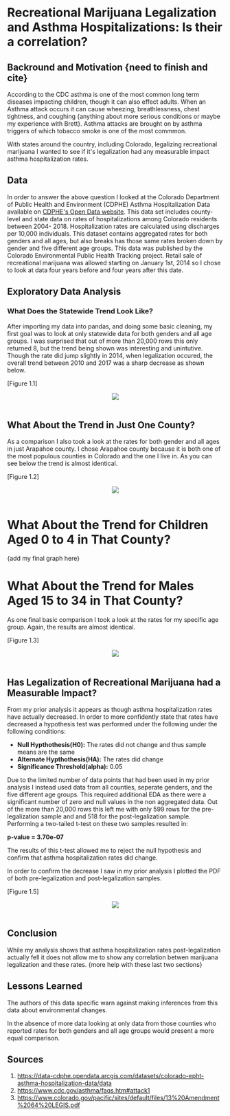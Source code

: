 # Recreational Marijuana Legalization and Asthma Hospitalizations: Is their a correlation?
## Backround and Motivation {need to finish and cite}
According to the CDC asthma is one of the most common long term diseases impacting children, though it can also effect adults. When an Asthma attack occurs it can cause wheezing, breathlessness, chest tightness, and coughing {anything about more serious conditions or maybe my experience with Brett}. Asthma attacks are brought on by asthma triggers of which tobacco smoke is one of the most commmon.

With states around the country, including Colorado, legalizing recreational marijuana I wanted to see if it's legalization had any measurable impact asthma hospitalization rates.

## Data
In order to answer the above question I looked at the Colorado Department of Public Health and Environment (CDPHE) Asthma Hospitalization Data available on <a href="https://data-cdphe.opendata.arcgis.com/datasets/colorado-epht-asthma-hospitalization-data/data">CDPHE's Open Data website</a>. This data set includes county-level and state data on rates of hospitalizations among Colorado residents between 2004- 2018. Hospitalization rates are calculated using discharges per 10,000 individuals. This dataset contains aggregated rates for both genders and all ages, but also breaks has those same rates broken down by gender and five different age groups. This data was published by the Colorado Environmental Public Health Tracking project. Retail sale of recreational marijuana was allowed starting on January 1st, 2014 so I chose to look at data four years before and four years after this date.

## Exploratory Data Analysis
### What Does the Statewide Trend Look Like?
After importing my data into pandas, and doing some basic cleaning, my first goal was to look at only statewide data for both genders and all age groups. I was surprised that out of more than 20,000 rows this only returned 8, but the trend being shown was interesting and unintutive. Though the rate did jump slightly in 2014, when legalization occured, the overall trend between 2010 and 2017 was a sharp decrease as shown below.

[Figure 1.1]
    <div align="center">
        <img src="images/Statewide_Hospitalization_Rates_From_2010_2017_for_Both_Genders_and_All_Ages.png" width="" height="">
    </div>
<br>

## What About the Trend in Just One County?
As a comparison I also took a look at the rates for both gender and all ages in just Arapahoe county. I chose Arapahoe county because it is both one of the most populous counties in Colorado and the one I live in. As you can see below the trend is almost identical.

[Figure 1.2]
    <div align="center">
        <img src="images/Arapahoe_County_Hospitalization_Rates_From_2010_2017_for_Both_Genders_and_All_Ages.png" width="" height="">
    </div>
<br>

# What About the Trend for Children Aged 0 to 4 in That County?
{add my final graph here}

# What About the Trend for Males Aged 15 to 34 in That County?
As one final basic comparison I took a look at the rates for my specific age group. Again, the results are almost identical.

[Figure 1.3]
    <div align="center">
        <img src="images/Arapahoe_County_Hospitalization_Rates_From_2010_2017_for_Males_Aged_15_to_34.png" width="" height="">
    </div>
<br>

## Has Legalization of Recreational Marijuana had a Measurable Impact?
From my prior analysis it appears as though asthma hospitalization rates have actually decreased. In order to more confidently state that rates have decreased a hypothesis test was performed under the following under the following conditions: 

* **Null Hypthothesis(H0):** The rates did not change and thus sample means are the same
* **Alternate Hypthothesis(HA):** The rates did  change
* **Significance Threshold(alpha):** 0.05

Due to the limited number of data points that had been used in my prior analysis I instead used data from all counties, seperate genders, and the five different age groups. This required additional EDA as there were a significant number of zero and null values in the non aggregated data. Out of the more than 20,000 rows this left me with only 599 rows for the pre-legalization sample and and 518 for the post-legalization sample. Performing a two-tailed t-test on these two samples resulted in:

<b> p-value = 3.70e-07 </b>
                                            
The results of this t-test allowed me to reject the null hypothesis and confirm that asthma hospitalization rates did change.

In order to confirm the decrease I saw in my prior analysis I plotted the PDF of both pre-legalization and post-legalization samples.

[Figure 1.5]
    <div align="center">
        <img src="images/Condenced_Distribution_of_Asthma_Hospitalization_Rates.png" width="" height="">
    </div>
<br>

## Conclusion
While my analysis shows that asthma hospitalization rates post-legalization actually fell it does not allow me to show any correlation betwen marijuana legalization and these rates. {more help with these last two sections}

## Lessons Learned
The authors of this data specific warn against making inferences from this data about environmental changes.

In the absence of more data looking at only data from those counties who reported rates for both genders and all age groups would present a more equal comparison.



## Sources
1) https://data-cdphe.opendata.arcgis.com/datasets/colorado-epht-asthma-hospitalization-data/data
2) https://www.cdc.gov/asthma/faqs.htm#attack1
3) https://www.colorado.gov/pacific/sites/default/files/13%20Amendment%2064%20LEGIS.pdf
